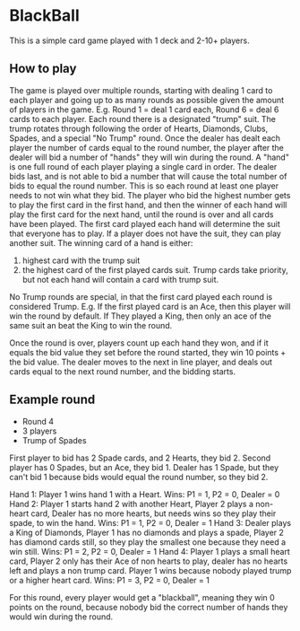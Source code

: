 # BlackBall

This is a simple card game played with 1 deck and 2-10+ players.

## How to play

The game is played over multiple rounds, starting with dealing 1 card to each player and going up to as many rounds as possible given the amount of players in the game. 
  E.g. Round 1 = deal 1 card each, Round 6 = deal 6 cards to each player. 
Each round there is a designated "trump" suit. The trump rotates through following the order of Hearts, Diamonds, Clubs, Spades, and a special "No Trump" round.
Once the dealer has dealt each player the number of cards equal to the round number, the player after the dealer will bid a number of "hands" they will win during the round. 
A "hand" is one full round of each player playing a single card in order.
The dealer bids last, and is not able to bid a number that will cause the total number of bids to equal the round number. This is so each round at least one player needs to not win what they bid.
The player who bid the highest number gets to play the first card in the first hand, and then the winner of each hand will play the first card for the next hand, until the round is over and all cards have been played.
The first card played each hand will determine the suit that everyone has to play. If a player does not have the suit, they can play another suit.
The winning card of a hand is either:
  1) highest card with the trump suit
  2) the highest card of the first played cards suit.
Trump cards take priority, but not each hand will contain a card with trump suit.

No Trump rounds are special, in that the first card played each round is considered Trump. 
E.g. If the first played card is an Ace, then this player will win the round by default. If They played a King, then only an ace of the same suit an beat the King to win the round.

Once the round is over, players count up each hand they won, and if it equals the bid value they set before the round started, they win 10 points + the bid value.
The dealer moves to the next in line player, and deals out cards equal to the next round number, and the bidding starts.

## Example round

- Round 4
- 3 players
- Trump of Spades

First player to bid has 2 Spade cards, and 2 Hearts, they bid 2.
Second player has 0 Spades, but an Ace, they bid 1.
Dealer has 1 Spade, but they can't bid 1 because bids would equal the round number, so they bid 2.

Hand 1: Player 1 wins hand 1 with a Heart.
  Wins: P1 = 1, P2 = 0, Dealer = 0
Hand 2: Player 1 starts hand 2 with another Heart, Player 2 plays a non-heart card, Dealer has no more hearts, but needs wins so they play their spade, to win the hand.
  Wins: P1 = 1, P2 = 0, Dealer = 1
Hand 3: Dealer plays a King of Diamonds, Player 1 has no diamonds and plays a spade, Player 2 has diamond cards still, so they play the smallest one because they need a win still.
  Wins: P1 = 2, P2 = 0, Dealer = 1
Hand 4: Player 1 plays a small heart card, Player 2 only has their Ace of non hearts to play, dealer has no hearts left and plays a non trump card. Player 1 wins because nobody played trump or a higher heart card.
  Wins: P1 = 3, P2 = 0, Dealer = 1

For this round, every player would get a "blackball", meaning they win 0 points on the round, because nobody bid the correct number of hands they would win during the round.


